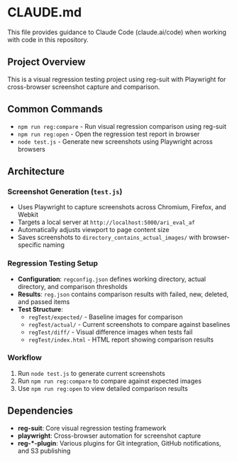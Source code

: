 # CLAUDE.md

This file provides guidance to Claude Code (claude.ai/code) when working with code in this repository.

## Project Overview

This is a visual regression testing project using reg-suit with Playwright for cross-browser screenshot capture and comparison.

## Common Commands

- `npm run reg:compare` - Run visual regression comparison using reg-suit
- `npm run reg:open` - Open the regression test report in browser
- `node test.js` - Generate new screenshots using Playwright across browsers

## Architecture

### Screenshot Generation (`test.js`)
- Uses Playwright to capture screenshots across Chromium, Firefox, and Webkit
- Targets a local server at `http://localhost:5000/ari_eval_af`
- Automatically adjusts viewport to page content size
- Saves screenshots to `directory_contains_actual_images/` with browser-specific naming

### Regression Testing Setup
- **Configuration**: `regconfig.json` defines working directory, actual directory, and comparison thresholds
- **Results**: `reg.json` contains comparison results with failed, new, deleted, and passed items
- **Test Structure**:
  - `regTest/expected/` - Baseline images for comparison
  - `regTest/actual/` - Current screenshots to compare against baselines
  - `regTest/diff/` - Visual difference images when tests fail
  - `regTest/index.html` - HTML report showing comparison results

### Workflow
1. Run `node test.js` to generate current screenshots
2. Run `npm run reg:compare` to compare against expected images
3. Use `npm run reg:open` to view detailed comparison results

## Dependencies
- **reg-suit**: Core visual regression testing framework
- **playwright**: Cross-browser automation for screenshot capture
- **reg-*-plugin**: Various plugins for Git integration, GitHub notifications, and S3 publishing